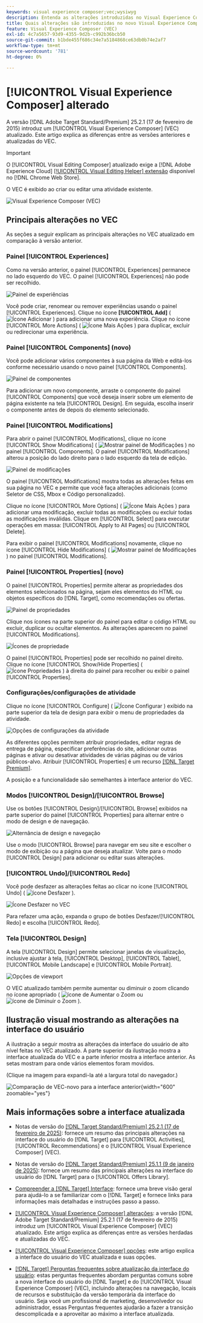 ```yaml
---
keywords: visual experience composer;vec;wysiwyg
description: Entenda as alterações introduzidas no Visual Experience Composer (VEC) na versão 25.2.1 do Adobe Target (17 de fevereiro de 2025).
title: Quais alterações são introduzidas no novo Visual Experience Composer (VEC)?
feature: Visual Experience Composer (VEC)
exl-id: 4c7a5657-93d9-4355-9d2b-c992b36bcb50
source-git-commit: b1bde455f686c34e7a5184868ce63db0b74e2af7
workflow-type: tm+mt
source-wordcount: '781'
ht-degree: 0%

---
```


# [!UICONTROL Visual Experience Composer] alterado

A versão [!DNL Adobe Target Standard/Premium] 25.2.1 (17 de fevereiro de 2015) introduz um [!UICONTROL Visual Experience Composer] (VEC) atualizado. Este artigo explica as diferenças entre as versões anteriores e atualizadas do VEC.

>[!IMPORTANT]
>
>O [!UICONTROL Visual Editing Composer] atualizado exige a [!DNL Adobe Experience Cloud] [[!UICONTROL Visual Editing Helper] extensão](/help/main/c-experiences/c-visual-experience-composer/r-troubleshoot-composer/visual-editing-helper-extension.md) disponível no [!DNL Chrome Web Store].

O VEC é exibido ao criar ou editar uma atividade existente.

![Visual Experience Composer (VEC)](/help/main/c-experiences/c-visual-experience-composer/assets/vec-highlight-refresh.png)

## Principais alterações no VEC

As seções a seguir explicam as principais alterações no VEC atualizado em comparação à versão anterior.

### Painel [!UICONTROL Experiences]

Como na versão anterior, o painel [!UICONTROL Experiences] permanece no lado esquerdo do VEC. O painel [!UICONTROL Experiences] não pode ser recolhido.

![Painel de experiências](/help/main/c-experiences/c-visual-experience-composer/assets/experiences-panel.png)

Você pode criar, renomear ou remover experiências usando o painel [!UICONTROL Experiences]. Clique no ícone **[!UICONTROL Add]** ( ![Ícone Adicionar](/help/main/assets/icons/Add.svg) ) para adicionar uma nova experiência. Clique no ícone [!UICONTROL More Actions] ( ![Ícone Mais Ações](/help/main/assets/icons/MoreSmall.svg) ) para duplicar, excluir ou redirecionar uma experiência.

### Painel [!UICONTROL Components] (novo)

Você pode adicionar vários componentes à sua página da Web e editá-los conforme necessário usando o novo painel [!UICONTROL Components].

![Painel de componentes](/help/main/c-experiences/c-visual-experience-composer/assets/components-panel.png)

Para adicionar um novo componente, arraste o componente do painel [!UICONTROL Components] que você deseja inserir sobre um elemento de página existente na tela [!UICONTROL Design]. Em seguida, escolha inserir o componente antes de depois do elemento selecionado.

### Painel [!UICONTROL Modifications]

Para abrir o painel [!UICONTROL Modifications], clique no ícone [!UICONTROL Show Modifications] ( ![Mostrar painel de Modificações](/help/main/assets/icons/History.svg) ) no painel [!UICONTROL Components]. O painel [!UICONTROL Modifications] alterou a posição do lado direito para o lado esquerdo da tela de edição.

![Painel de modificações](/help/main/c-experiences/c-visual-experience-composer/assets/modifications-panel.png)

O painel [!UICONTROL Modifications] mostra todas as alterações feitas em sua página no VEC e permite que você faça alterações adicionais (como Seletor de CSS, Mbox e Código personalizado).

Clique no ícone [!UICONTROL More Options] ( ![Ícone Mais Ações](/help/main/assets/icons/MoreSmall.svg) ) para adicionar uma modificação, excluir todas as modificações ou excluir todas as modificações inválidas. Clique em [!UICONTROL Select] para executar operações em massa: [!UICONTROL Apply to All Pages] ou [!UICONTROL Delete].

Para exibir o painel [!UICONTROL Modifications] novamente, clique no ícone [!UICONTROL Hide Modifications] ( ![Mostrar painel de Modificações](/help/main/assets/icons/History.svg) ) no painel [!UICONTROL Modifications].

### Painel [!UICONTROL Properties] (novo)

O painel [!UICONTROL Properties] permite alterar as propriedades dos elementos selecionados na página, sejam eles elementos do HTML ou objetos específicos do [!DNL Target], como recomendações ou ofertas.

![Painel de propriedades](/help/main/c-experiences/c-visual-experience-composer/assets/properties-panel.png)

Clique nos ícones na parte superior do painel para editar o código HTML ou excluir, duplicar ou ocultar elementos. As alterações aparecem no painel [!UICONTROL Modifications].

![Ícones de propriedade](/help/main/c-experiences/c-visual-experience-composer/assets/options-icons.png)

O painel [!UICONTROL Properties] pode ser recolhido no painel direito. Clique no ícone [!UICONTROL Show/Hide Properties] ( ![Ícone Propriedades](/help/main/assets/icons/Propertie.svg) ) à direita do painel para recolher ou exibir o painel [!UICONTROL Properties].

### Configurações/configurações de atividade

Clique no ícone [!UICONTROL Configure] ( ![Ícone Configurar](/help/main/assets/icons/Setting.svg) ) exibido na parte superior da tela de design para exibir o menu de propriedades da atividade.

![Opções de configurações da atividade](/help/main/c-experiences/c-visual-experience-composer/assets/configure-options.png)

As diferentes opções permitem atribuir propriedades, editar regras de entrega de página, especificar preferências do site, adicionar outras páginas e ativar ou desativar atividades de várias páginas ou de vários públicos-alvo. Atribuir [!UICONTROL Properties] é um recurso [[!DNL Target Premium]](/help/main/c-intro/intro.md#premium).

A posição e a funcionalidade são semelhantes à interface anterior do VEC.

### Modos [!UICONTROL Design]/[!UICONTROL Browse]

Use os botões [!UICONTROL Design]/[!UICONTROL Browse] exibidos na parte superior do painel [!UICONTROL Properties] para alternar entre o modo de design e de navegação.

![Alternância de design e navegação](/help/main/c-experiences/c-visual-experience-composer/assets/design-browse-mode.png)

Use o modo [!UICONTROL Browse] para navegar em seu site e escolher o modo de exibição ou a página que deseja atualizar. Volte para o modo [!UICONTROL Design] para adicionar ou editar suas alterações.

### [!UICONTROL Undo]/[!UICONTROL Redo]

Você pode desfazer as alterações feitas ao clicar no ícone [!UICONTROL Undo] ( ![ícone Desfazer](/help/main/assets/icons/Undo.svg) ).

![Ícone Desfazer no VEC](/help/main/c-experiences/c-visual-experience-composer/assets/undo.png)

Para refazer uma ação, expanda o grupo de botões Desfazer/[!UICONTROL Redo] e escolha [!UICONTROL Redo].

### Tela [!UICONTROL Design]

A tela [!UICONTROL Design] permite selecionar janelas de visualização, inclusive ajustar à tela, [!UICONTROL Desktop], [!UICONTROL Tablet], [!UICONTROL Mobile Landscape] e [!UICONTROL Mobile Portrait].

![Opções de viewport](/help/main/c-experiences/c-visual-experience-composer/assets/viewports.png)

O VEC atualizado também permite aumentar ou diminuir o zoom clicando no ícone apropriado ( ![ícone de Aumentar o Zoom](/help/main/assets/icons/ZoomIn.svg) ou ![ícone de Diminuir o Zoom](/help/main/assets/icons/ZoomOut.svg) ).

## Ilustração visual mostrando as alterações na interface do usuário

A ilustração a seguir mostra as alterações da interface do usuário de alto nível feitas no VEC atualizado. A parte superior da ilustração mostra a interface atualizada do VEC e a parte inferior mostra a interface anterior. As setas mostram para onde vários elementos foram movidos.

(Clique na imagem para expandi-la até a largura total do navegador.)

![Comparação de VEC-novo para a interface anterior](/help/main/c-experiences/c-visual-experience-composer/assets/vec-comparison.png){width="600" zoomable="yes"}

## Mais informações sobre a interface atualizada

* Notas de versão do [[!DNL Target Standard/Premium] 25.2.1 (17 de fevereiro de 2025)](/help/main/r-release-notes/release-notes-for-previous-releases.md#ui-update-2): fornece um resumo das principais alterações na interface do usuário do [!DNL Target] para [!UICONTROL Activities], [!UICONTROL Recommendations] e o [!UICONTROL Visual Experience Composer] (VEC).

* Notas de versão do [[!DNL Target Standard/Premium] 25.1.1 (9 de janeiro de 2025)](/help/main/r-release-notes/release-notes-for-previous-releases.md#ui-update-1): fornece um resumo das principais alterações na interface do usuário do [!DNL Target] para o [!UICONTROL Offers Library].

* [Compreender a [!DNL Target] Interface](/help/main/c-intro/understand-the-target-ui.md): fornece uma breve visão geral para ajudá-lo a se familiarizar com o [!DNL Target] e fornece links para informações mais detalhadas e instruções passo a passo.

* [[!UICONTROL Visual Experience Composer] alterações](/help/main/c-experiences/c-visual-experience-composer/vec-changes.md): a versão [!DNL Adobe Target Standard/Premium] 25.2.1 (17 de fevereiro de 2015) introduz um [!UICONTROL Visual Experience Composer] (VEC) atualizado. Este artigo explica as diferenças entre as versões herdadas e atualizadas do VEC.

* [[!UICONTROL Visual Experience Composer] opções](/help/main/c-experiences/c-visual-experience-composer/viztarget-options.md): este artigo explica a interface do usuário do VEC atualizada e suas opções.

* [[!DNL Target] Perguntas frequentes sobre atualização da interface do usuário](/help/main/c-intro/updated-ui-faq.md): estas perguntas frequentes abordam perguntas comuns sobre a nova interface do usuário do [!DNL Target] e do [!UICONTROL Visual Experience Composer] (VEC), incluindo alterações na navegação, locais de recursos e substituição da versão temporária da interface do usuário. Seja você um profissional de marketing, desenvolvedor ou administrador, essas Perguntas frequentes ajudarão a fazer a transição descomplicada e a aproveitar ao máximo a interface atualizada.